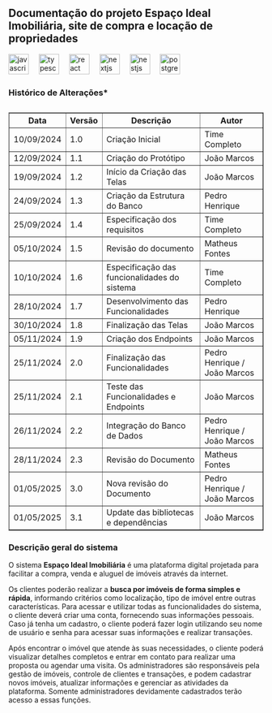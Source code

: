 <H2>Documentação do projeto Espaço Ideal Imobiliária, site de compra e locação de propriedades </h2>

<div align="left">
  <img src="https://cdn.jsdelivr.net/gh/devicons/devicon/icons/javascript/javascript-original.svg" height="40" alt="javascript logo"  />
  <img width="12" />
  <img src="https://cdn.jsdelivr.net/gh/devicons/devicon/icons/typescript/typescript-original.svg" height="40" alt="typescript logo"  />
  <img width="12" />
  <img src="https://cdn.jsdelivr.net/gh/devicons/devicon/icons/react/react-original.svg" height="40" alt="react logo"  />
  <img width="12" />
  <img src="https://cdn.jsdelivr.net/gh/devicons/devicon/icons/nextjs/nextjs-original.svg" height="40" alt="nextjs logo"  />
  <img width="12" />
  <img src="https://cdn.jsdelivr.net/gh/devicons/devicon/icons/nestjs/nestjs-original.svg" height="40" alt="nestjs logo"  />
  <img width="12" />
  <img src="https://cdn.jsdelivr.net/gh/devicons/devicon/icons/postgresql/postgresql-original.svg" height="40" alt="postgresql logo"  />
</div>

###

<h3>Histórico de Alterações*</h3>

##

<table border="1" cellspacing="0" cellpadding="8">
  <thead>
    <tr>
      <th>Data</th>
      <th>Versão</th>
      <th>Descrição</th>
      <th>Autor</th>
    </tr>
  </thead>
  <tbody>
    <tr>
      <td>10/09/2024</td>
      <td>1.0</td>
      <td>Criação Inicial</td>
      <td>Time Completo</td>
    </tr>
    <tr>
      <td>12/09/2024</td>
      <td>1.1</td>
      <td>Criação do Protótipo</td>
      <td>João Marcos</td>
    </tr>
    <tr>
      <td>19/09/2024</td>
      <td>1.2</td>
      <td>Início da Criação das Telas</td>
      <td>João Marcos</td>
    </tr>
    <tr>
      <td>24/09/2024</td>
      <td>1.3</td>
      <td>Criação da Estrutura do Banco</td>
      <td>Pedro Henrique</td>
    </tr>
    <tr>
      <td>25/09/2024</td>
      <td>1.4</td>
      <td>Especificação dos requisitos</td>
      <td>Time Completo</td>
    </tr>
    <tr>
      <td>05/10/2024</td>
      <td>1.5</td>
      <td>Revisão do documento</td>
      <td>Matheus Fontes</td>
    </tr>
    <tr>
      <td>10/10/2024</td>
      <td>1.6</td>
      <td>Especificação das funcionalidades do sistema</td>
      <td>Time Completo</td>
    </tr>
    <tr>
      <td>28/10/2024</td>
      <td>1.7</td>
      <td>Desenvolvimento das Funcionalidades</td>
      <td>Pedro Henrique</td>
    </tr>
    <tr>
      <td>30/10/2024</td>
      <td>1.8</td>
      <td>Finalização das Telas</td>
      <td>João Marcos</td>
    </tr>
    <tr>
      <td>05/11/2024</td>
      <td>1.9</td>
      <td>Criação dos Endpoints</td>
      <td>João Marcos</td>
    </tr>
    <tr>
      <td>25/11/2024</td>
      <td>2.0</td>
      <td>Finalização das Funcionalidades</td>
      <td>Pedro Henrique / João Marcos</td>
    </tr>
    <tr>
      <td>25/11/2024</td>
      <td>2.1</td>
      <td>Teste das Funcionalidades e Endpoints</td>
      <td>João Marcos</td>
    </tr>
    <tr>
      <td>26/11/2024</td>
      <td>2.2</td>
      <td>Integração do Banco de Dados</td>
      <td>Pedro Henrique / João Marcos</td>
    </tr>
    <tr>
      <td>28/11/2024</td>
      <td>2.3</td>
      <td>Revisão do Documento</td>
      <td>Matheus Fontes</td>
    </tr>
     <tr>
      <td>01/05/2025</td>
      <td>3.0</td>
      <td>Nova revisão do Documento</td>
      <td>Pedro Henrique / João Marcos</td>
    </tr>
       <tr>
      <td>01/05/2025</td>
      <td>3.1</td>
      <td>Update das bibliotecas e dependências</td>
      <td>João Marcos</td>
    </tr>
  </tbody>
</table>

###

<h3>Descrição geral do sistema</h3>
<p>O sistema <strong>Espaço Ideal Imobiliária</strong> é uma plataforma digital projetada para facilitar a compra, venda e aluguel de imóveis através da internet.

Os clientes poderão realizar a <strong>busca por imóveis de forma simples e rápida</strong>, informando critérios como localização, tipo de imóvel entre outras características. Para acessar e utilizar todas as funcionalidades do sistema, o cliente deverá criar uma conta, fornecendo suas informações pessoais. Caso já tenha um cadastro, o cliente poderá fazer login utilizando seu nome de usuário e senha para acessar suas informações e realizar transações.

Após encontrar o imóvel que atende às suas necessidades, o cliente poderá visualizar detalhes completos e entrar em contato para realizar uma proposta ou agendar uma visita.
Os administradores são responsáveis pela gestão de imóveis, controle de clientes e transações, e podem cadastrar novos imóveis, atualizar informações e gerenciar as atividades da plataforma. Somente administradores devidamente cadastrados terão acesso a essas funções.
</p>


